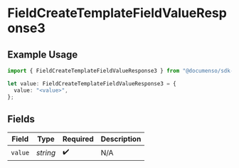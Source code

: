 # FieldCreateTemplateFieldValueResponse3

## Example Usage

```typescript
import { FieldCreateTemplateFieldValueResponse3 } from "@documenso/sdk-typescript/models/operations";

let value: FieldCreateTemplateFieldValueResponse3 = {
  value: "<value>",
};
```

## Fields

| Field              | Type               | Required           | Description        |
| ------------------ | ------------------ | ------------------ | ------------------ |
| `value`            | *string*           | :heavy_check_mark: | N/A                |